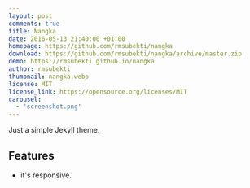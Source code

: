```yaml
---
layout: post
comments: true
title: Nangka
date: 2016-05-13 21:40:00 +01:00
homepage: https://github.com/rmsubekti/nangka
download: https://github.com/rmsubekti/nangka/archive/master.zip
demo: https://rmsubekti.github.io/nangka
author: rmsubekti
thumbnail: nangka.webp
license: MIT
license_link: https://opensource.org/licenses/MIT
carousel:
  - 'screenshot.png'
---
```


Just a simple Jekyll theme.

## Features

* it's responsive.
